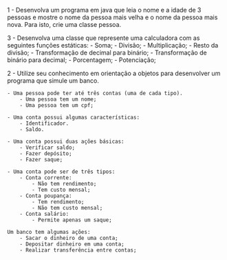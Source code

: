 1 - Desenvolva um programa em java que leia o nome e a idade de 3 pessoas e mostre o nome da pessoa mais velha e o nome da pessoa mais nova. Para isto, crie uma classe pessoa.

3 - Desenvolva uma classe que represente uma calculadora com as seguintes funções estáticas:
		- Soma;
		- Divisão;
		- Multiplicação;
		- Resto da divisão;
		- Transformação de decimal para binário;
		- Transformação de binário para decimal;
		- Porcentagem;
		- Potenciação;

2 - Utilize seu conhecimento em orientação a objetos para desenvolver um programa que simule um banco.

	- Uma pessoa pode ter até três contas (uma de cada tipo).
		- Uma pessoa tem um nome;
		- Uma pessoa tem um cpf;

	- Uma conta possui algumas características:
		- Identificador.
		- Saldo.

	- Uma conta possui duas ações básicas:
		- Verificar saldo;
		- Fazer depósito;
		- Fazer saque;

	- Uma conta pode ser de três tipos:
		- Conta corrente:
			- Não tem rendimento;
			- Tem custo mensal;
		- Conta poupança:
			- Tem rendimento;
			- Não tem custo mensal;
		- Conta salário:
			- Permite apenas um saque;

	Um banco tem algumas ações:
		- Sacar o dinheiro de uma conta;
		- Depositar dinheiro em uma conta;
		- Realizar transferência entre contas;

